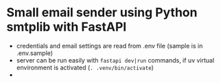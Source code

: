 # Small email sender using Python smtplib with FastAPI

- credentials and email settings are read from .env file (sample is in .env.sample)
- server can be run easily with `fastapi dev|run` commands, if uv virtual environment is activated (`. .venv/bin/activate`)
- 